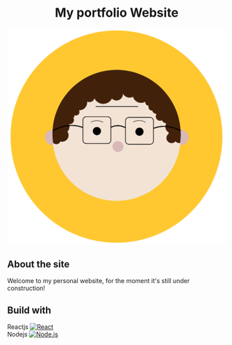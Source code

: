 <h1 align='center'>My portfolio Website</h1>

![image](https://raw.githubusercontent.com/AngelRafaelGO/portfolioARGO/9d539931f751d778995aedf2fe32d4ccaa63c1dc/src/assets/chris_me.svg)
## About the site

Welcome to my personal website, for the moment it's still under construction!

## Build with

Reactjs
<a href="https://reactjs.org/" title="React"><img src="https://github.com/tomchen/stack-icons/blob/master/logos/react.svg" alt="React" width="21px" height="21px"></a><br/>
Nodejs
<a href="https://nodejs.org/" title="Node.js"><img src="https://github.com/tomchen/stack-icons/blob/master/logos/nodejs-icon.svg" alt="Node.js" width="21px" height="21px"></a>

